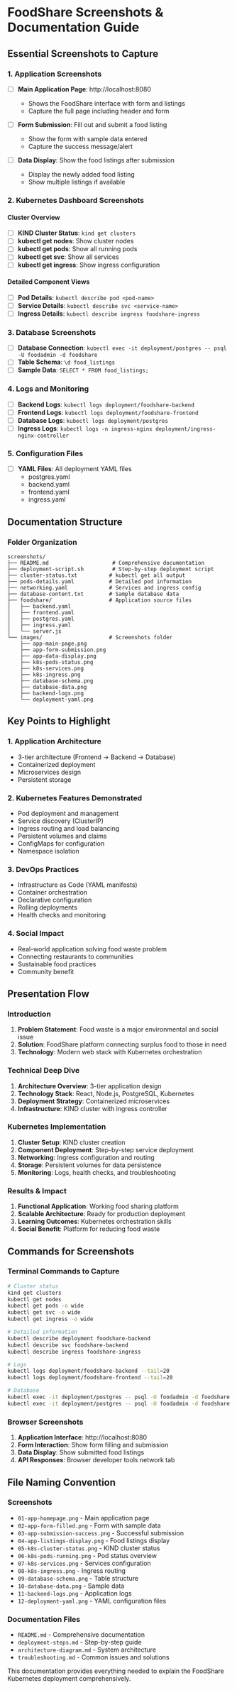 # FoodShare Screenshots & Documentation Guide

## Essential Screenshots to Capture

### 1. Application Screenshots
- [ ] **Main Application Page**: http://localhost:8080
  - Shows the FoodShare interface with form and listings
  - Capture the full page including header and form

- [ ] **Form Submission**: Fill out and submit a food listing
  - Show the form with sample data entered
  - Capture the success message/alert

- [ ] **Data Display**: Show the food listings after submission
  - Display the newly added food listing
  - Show multiple listings if available

### 2. Kubernetes Dashboard Screenshots

#### Cluster Overview
- [ ] **KIND Cluster Status**: `kind get clusters`
- [ ] **kubectl get nodes**: Show cluster nodes
- [ ] **kubectl get pods**: Show all running pods
- [ ] **kubectl get svc**: Show all services
- [ ] **kubectl get ingress**: Show ingress configuration

#### Detailed Component Views
- [ ] **Pod Details**: `kubectl describe pod <pod-name>`
- [ ] **Service Details**: `kubectl describe svc <service-name>`
- [ ] **Ingress Details**: `kubectl describe ingress foodshare-ingress`

### 3. Database Screenshots
- [ ] **Database Connection**: `kubectl exec -it deployment/postgres -- psql -U foodadmin -d foodshare`
- [ ] **Table Schema**: `\d food_listings`
- [ ] **Sample Data**: `SELECT * FROM food_listings;`

### 4. Logs and Monitoring
- [ ] **Backend Logs**: `kubectl logs deployment/foodshare-backend`
- [ ] **Frontend Logs**: `kubectl logs deployment/foodshare-frontend`
- [ ] **Database Logs**: `kubectl logs deployment/postgres`
- [ ] **Ingress Logs**: `kubectl logs -n ingress-nginx deployment/ingress-nginx-controller`

### 5. Configuration Files
- [ ] **YAML Files**: All deployment YAML files
  - postgres.yaml
  - backend.yaml
  - frontend.yaml
  - ingress.yaml

## Documentation Structure

### Folder Organization
```
screenshots/
├── README.md                    # Comprehensive documentation
├── deployment-script.sh         # Step-by-step deployment script
├── cluster-status.txt          # kubectl get all output
├── pods-details.yaml           # Detailed pod information
├── networking.yaml             # Services and ingress config
├── database-content.txt        # Sample database data
├── foodshare/                  # Application source files
│   ├── backend.yaml
│   ├── frontend.yaml
│   ├── postgres.yaml
│   ├── ingress.yaml
│   └── server.js
└── images/                     # Screenshots folder
    ├── app-main-page.png
    ├── app-form-submission.png
    ├── app-data-display.png
    ├── k8s-pods-status.png
    ├── k8s-services.png
    ├── k8s-ingress.png
    ├── database-schema.png
    ├── database-data.png
    ├── backend-logs.png
    └── deployment-yaml.png
```

## Key Points to Highlight

### 1. Application Architecture
- 3-tier architecture (Frontend → Backend → Database)
- Containerized deployment
- Microservices design
- Persistent storage

### 2. Kubernetes Features Demonstrated
- Pod deployment and management
- Service discovery (ClusterIP)
- Ingress routing and load balancing
- Persistent volumes and claims
- ConfigMaps for configuration
- Namespace isolation

### 3. DevOps Practices
- Infrastructure as Code (YAML manifests)
- Container orchestration
- Declarative configuration
- Rolling deployments
- Health checks and monitoring

### 4. Social Impact
- Real-world application solving food waste problem
- Connecting restaurants to communities
- Sustainable food practices
- Community benefit

## Presentation Flow

### Introduction
1. **Problem Statement**: Food waste is a major environmental and social issue
2. **Solution**: FoodShare platform connecting surplus food to those in need
3. **Technology**: Modern web stack with Kubernetes orchestration

### Technical Deep Dive
1. **Architecture Overview**: 3-tier application design
2. **Technology Stack**: React, Node.js, PostgreSQL, Kubernetes
3. **Deployment Strategy**: Containerized microservices
4. **Infrastructure**: KIND cluster with ingress controller

### Kubernetes Implementation
1. **Cluster Setup**: KIND cluster creation
2. **Component Deployment**: Step-by-step service deployment
3. **Networking**: Ingress configuration and routing
4. **Storage**: Persistent volumes for data persistence
5. **Monitoring**: Logs, health checks, and troubleshooting

### Results & Impact
1. **Functional Application**: Working food sharing platform
2. **Scalable Architecture**: Ready for production deployment
3. **Learning Outcomes**: Kubernetes orchestration skills
4. **Social Benefit**: Platform for reducing food waste

## Commands for Screenshots

### Terminal Commands to Capture
```bash
# Cluster status
kind get clusters
kubectl get nodes
kubectl get pods -o wide
kubectl get svc -o wide
kubectl get ingress -o wide

# Detailed information
kubectl describe deployment foodshare-backend
kubectl describe svc foodshare-backend
kubectl describe ingress foodshare-ingress

# Logs
kubectl logs deployment/foodshare-backend --tail=20
kubectl logs deployment/foodshare-frontend --tail=20

# Database
kubectl exec -it deployment/postgres -- psql -U foodadmin -d foodshare -c "\d food_listings"
kubectl exec -it deployment/postgres -- psql -U foodadmin -d foodshare -c "SELECT * FROM food_listings"
```

### Browser Screenshots
1. **Application Interface**: http://localhost:8080
2. **Form Interaction**: Show form filling and submission
3. **Data Display**: Show submitted food listings
4. **API Responses**: Browser developer tools network tab

## File Naming Convention

### Screenshots
- `01-app-homepage.png` - Main application page
- `02-app-form-filled.png` - Form with sample data
- `03-app-submission-success.png` - Successful submission
- `04-app-listings-display.png` - Food listings display
- `05-k8s-cluster-status.png` - KIND cluster status
- `06-k8s-pods-running.png` - Pod status overview
- `07-k8s-services.png` - Services configuration
- `08-k8s-ingress.png` - Ingress routing
- `09-database-schema.png` - Table structure
- `10-database-data.png` - Sample data
- `11-backend-logs.png` - Application logs
- `12-deployment-yaml.png` - YAML configuration files

### Documentation Files
- `README.md` - Comprehensive documentation
- `deployment-steps.md` - Step-by-step guide
- `architecture-diagram.md` - System architecture
- `troubleshooting.md` - Common issues and solutions

This documentation provides everything needed to explain the FoodShare Kubernetes deployment comprehensively.
